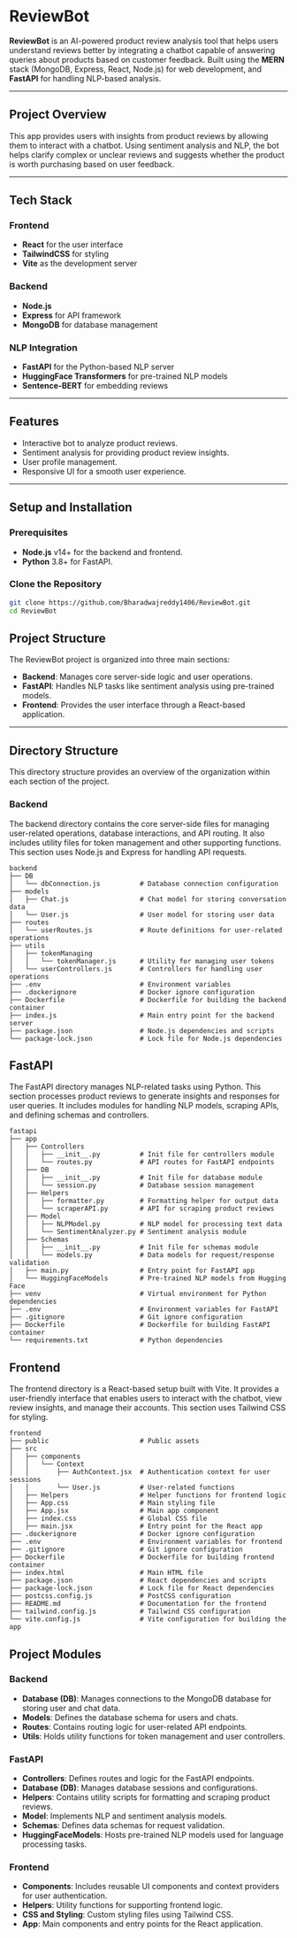 # ReviewBot

**ReviewBot** is an AI-powered product review analysis tool that helps users understand reviews better by integrating a chatbot capable of answering queries about products based on customer feedback. Built using the **MERN** stack (MongoDB, Express, React, Node.js) for web development, and **FastAPI** for handling NLP-based analysis.

---

## Project Overview

This app provides users with insights from product reviews by allowing them to interact with a chatbot. Using sentiment analysis and NLP, the bot helps clarify complex or unclear reviews and suggests whether the product is worth purchasing based on user feedback.

---

## Tech Stack

### Frontend
- **React** for the user interface
- **TailwindCSS** for styling
- **Vite** as the development server

### Backend
- **Node.js**
- **Express** for API framework
- **MongoDB** for database management

### NLP Integration
- **FastAPI** for the Python-based NLP server
- **HuggingFace Transformers** for pre-trained NLP models
- **Sentence-BERT** for embedding reviews

---

## Features

- Interactive bot to analyze product reviews.
- Sentiment analysis for providing product review insights.
- User profile management.
- Responsive UI for a smooth user experience.

---

## Setup and Installation

### Prerequisites

- **Node.js** v14+ for the backend and frontend.
- **Python** 3.8+ for FastAPI.

### Clone the Repository

```bash
git clone https://github.com/Bharadwajreddy1406/ReviewBot.git
cd ReviewBot

```

## Project Structure

The ReviewBot project is organized into three main sections:

- **Backend**: Manages core server-side logic and user operations.
- **FastAPI**: Handles NLP tasks like sentiment analysis using pre-trained models.
- **Frontend**: Provides the user interface through a React-based application.

---

## Directory Structure

This directory structure provides an overview of the organization within each section of the project.

### Backend
The backend directory contains the core server-side files for managing user-related operations, database interactions, and API routing. It also includes utility files for token management and other supporting functions. This section uses Node.js and Express for handling API requests.

```plaintext
backend
├── DB
│   └── dbConnection.js          # Database connection configuration
├── models
│   ├── Chat.js                  # Chat model for storing conversation data
│   └── User.js                  # User model for storing user data
├── routes
│   └── userRoutes.js            # Route definitions for user-related operations
├── utils
│   ├── tokenManaging
│   │   └── tokenManager.js      # Utility for managing user tokens
│   └── userControllers.js       # Controllers for handling user operations
├── .env                         # Environment variables
├── .dockerignore                # Docker ignore configuration
├── Dockerfile                   # Dockerfile for building the backend container
├── index.js                     # Main entry point for the backend server
├── package.json                 # Node.js dependencies and scripts
└── package-lock.json            # Lock file for Node.js dependencies
```

## FastAPI

The FastAPI directory manages NLP-related tasks using Python. This section processes product reviews to generate insights and responses for user queries. It includes modules for handling NLP models, scraping APIs, and defining schemas and controllers.

```plaintext
fastapi
├── app
│   ├── Controllers
│   │   ├── __init__.py          # Init file for controllers module
│   │   └── routes.py            # API routes for FastAPI endpoints
│   ├── DB
│   │   ├── __init__.py          # Init file for database module
│   │   └── session.py           # Database session management
│   ├── Helpers
│   │   ├── formatter.py         # Formatting helper for output data
│   │   └── scraperAPI.py        # API for scraping product reviews
│   ├── Model
│   │   ├── NLPModel.py          # NLP model for processing text data
│   │   └── SentimentAnalyzer.py # Sentiment analysis module
│   ├── Schemas
│   │   ├── __init__.py          # Init file for schemas module
│   │   └── models.py            # Data models for request/response validation
│   ├── main.py                  # Entry point for FastAPI app
│   └── HuggingFaceModels        # Pre-trained NLP models from Hugging Face
├── venv                         # Virtual environment for Python dependencies
├── .env                         # Environment variables for FastAPI
├── .gitignore                   # Git ignore configuration
├── Dockerfile                   # Dockerfile for building FastAPI container
└── requirements.txt             # Python dependencies
```

## Frontend
The frontend directory is a React-based setup built with Vite. It provides a user-friendly interface that enables users to interact with the chatbot, view review insights, and manage their accounts. This section uses Tailwind CSS for styling.

```plaintext
frontend
├── public                       # Public assets
├── src
│   ├── components
│   │   └── Context
│   │       ├── AuthContext.jsx  # Authentication context for user sessions
│   │       └── User.js          # User-related functions
│   ├── Helpers                  # Helper functions for frontend logic
│   ├── App.css                  # Main styling file
│   ├── App.jsx                  # Main app component
│   ├── index.css                # Global CSS file
│   ├── main.jsx                 # Entry point for the React app
├── .dockerignore                # Docker ignore configuration
├── .env                         # Environment variables for frontend
├── .gitignore                   # Git ignore configuration
├── Dockerfile                   # Dockerfile for building frontend container
├── index.html                   # Main HTML file
├── package.json                 # React dependencies and scripts
├── package-lock.json            # Lock file for React dependencies
├── postcss.config.js            # PostCSS configuration
├── README.md                    # Documentation for the frontend
├── tailwind.config.js           # Tailwind CSS configuration
└── vite.config.js               # Vite configuration for building the app
```

## Project Modules

### Backend
- **Database (DB)**: Manages connections to the MongoDB database for storing user and chat data.
- **Models**: Defines the database schema for users and chats.
- **Routes**: Contains routing logic for user-related API endpoints.
- **Utils**: Holds utility functions for token management and user controllers.

### FastAPI
- **Controllers**: Defines routes and logic for the FastAPI endpoints.
- **Database (DB)**: Manages database sessions and configurations.
- **Helpers**: Contains utility scripts for formatting and scraping product reviews.
- **Model**: Implements NLP and sentiment analysis models.
- **Schemas**: Defines data schemas for request validation.
- **HuggingFaceModels**: Hosts pre-trained NLP models used for language processing tasks.

### Frontend
- **Components**: Includes reusable UI components and context providers for user authentication.
- **Helpers**: Utility functions for supporting frontend logic.
- **CSS and Styling**: Custom styling files using Tailwind CSS.
- **App**: Main components and entry points for the React application.
